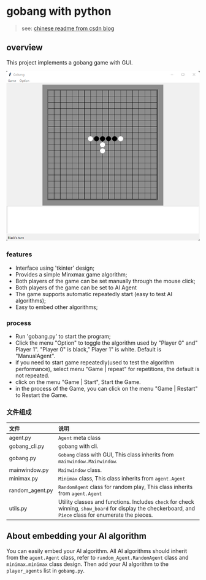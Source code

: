 # gobang with python

> see: [chinese readme from csdn blog](https://blog.csdn.net/falwat/article/details/125116409)

## overview

This project implements a gobang game with GUI.

![gui](images/gui.png)

### features
- Interface using 'tkinter' design;
- Provides a simple Minxmax game algorithm;
- Both players of the game can be set manually through the mouse click;
- Both players of the game can be set to AI Agent
- The game supports automatic repeatedly start (easy to test AI algorithms);
- Easy to embed other algorithms;

### process
- Run 'gobang.py' to start the program;
- Click the menu "Option" to toggle the algorithm used by "Player 0" and" Player 1". "Player 0" is black," Player 1" is white. Default is "ManualAgent".
- if you need to start game repeatedly(used to test the algorithm performance), select menu "Game | repeat" for repetitions, the default is not repeated.
- click on the menu "Game | Start", Start the Game.
- in the process of the Game, you can click on the menu "Game | Restart" to Restart the Game.

### 文件组成

文件|说明
:-|:-
agent.py | `Agent` meta class
gobang_cli.py | gobang with cli.
gobang.py | `Gobang` class with GUI, This class inherits from `mainwindow.Mainwindow`.
mainwindow.py | `Mainwindow` class.
minimax.py | `Minimax` class, This class inherits from `agent.Agent`
random_agent.py | `RandomAgent` class for random play,  This class inherits from `agent.Agent`
utils.py | Utility classes and functions. Includes `check` for check winning, `show_board` for display the checkerboard, and `Piece` class for enumerate the pieces.

## About embedding your AI algorithm

You can easily embed your AI algorithm. All AI algorithms should inherit from the `agent.Agent` class, refer to `random_Agent.RandomAgent` class and `minimax.minimax` class design. Then add your AI algorithm to the `player_agents` list in `gobang.py`.